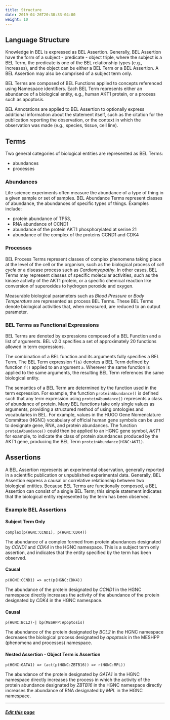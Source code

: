 ```yaml
---
title: Structure
date: 2019-04-26T20:30:33-04:00
weight: 10
---
```



## Language Structure

Knowledge in BEL is expressed as BEL Assertion. Generally, BEL Assertion have the form of a subject - predicate - object triple, where the subject is a BEL Term, the predicate is one of the BEL relationship types (e.g., increases), and the object can be either a BEL Term or a BEL Assertion. A BEL Assertion may also be comprised of a subject term only.

BEL Terms are composed of BEL Functions applied to concepts referenced using Namespace identifiers. Each BEL Term represents either an abundance of a biological entity, e.g., human AKT1 protein, or a process such as apoptosis.

BEL Annotations are applied to BEL Assertion to optionally express additional information about the statement itself, such as the citation for the publication reporting the observation, or the context in which the observation was made (e.g., species, tissue, cell line).

## Terms

Two general categories of biological entities are represented as BEL Terms:

* abundances
* processes


### Abundances


Life science experiments often measure the abundance of a type of thing in a given sample or set of samples. BEL Abundance Terms represent classes of abundance, the abundances of specific types of things. Examples include:

* protein abundance of TP53,
* RNA abundance of CCND1
* abundance of the protein AKT1 phosphorylated at serine 21
* abundance of the complex of the proteins CCND1 and CDK4

### Processes

BEL Process Terms represent classes of complex phenomena taking place at the level of the cell or the organism, such as the biological process of *cell cycle* or a disease process such as *Cardiomyopathy*. In other cases, BEL Terms may represent classes of specific molecular activities, such as the kinase activity of the AKT1 protein, or a specific chemical reaction like conversion of superoxides to hydrogen peroxide and oxygen.

Measurable biological parameters such as *Blood Pressure* or *Body Temperature* are represented as process BEL Terms. These BEL Terms denote biological activities that, when measured, are reduced to an output parameter.

### BEL Terms as Functional Expressions


BEL Terms are denoted by expressions composed of a BEL Function and a list of arguments. BEL v2.0 specifies a set of approximately 20 functions allowed in term expressions.

The combination of a BEL function and its arguments fully specifies a BEL Term. The BEL Term expression `f(a)` denotes a BEL Term defined by function `f()` applied to an argument `a`. Wherever the same function is applied to the same arguments, the resulting BEL Term references the same biological entity.

The semantics of a BEL Term are determined by the function used in the term expression. For example, the function `proteinAbundance()` is defined such that any term expression using `proteinAbundance()` represents a class of abundance of protein. Many BEL functions take only single values as arguments, providing a structured method of using ontologies and vocabularies in BEL. For example, values in the HUGO Gene Nomenclature Committee (HGNC) vocabulary of official human gene symbols can be used to designate gene, RNA, and protein abundances. The function `proteinAbundance()` could then be applied to an HGNC gene symbol, *AKT1* for example, to indicate the class of protein abundances produced by the AKT1 gene, producing the BEL Term `proteinAbundance(HGNC:AKT1)`.


## Assertions

A BEL Assertion represents an experimental observation, generally reported in a scientific publication or unpublished experimental data. Generally, BEL Assertion express a causal or correlative relationship between two biological entities. Because BEL Terms are functionally composed, a BEL Assertion can consist of a single BEL Term; this simple statement indicates that the biological entity represented by the term has been observed.

### Example BEL Assertions


####  Subject Term Only


    complex(p(HGNC:CCND1), p(HGNC:CDK4))

The abundance of a complex formed from protein abundances designated by *CCND1* and *CDK4* in the HGNC namespace. This is a subject term only assertion, and indicates that the entity specified by the term has been observed.

#### Causal


    p(HGNC:CCND1) => act(p(HGNC:CDK4))

The abundance of the protein designated by *CCND1* in the HGNC namespace directly increases the activity of the abundance of the protein designated by *CDK4* in the HGNC namespace.

#### Causal


    p(HGNC:BCL2)-| bp(MESHPP:Apoptosis)

The abundance of the protein designated by *BCL2* in the HGNC namespace decreases the biological process designated by *apoptosis* in the MESHPP (phenomena and processes) namespace.

#### Nested Assertion - Object Term is Assertion


    p(HGNC:GATA1) => (act(p(HGNC:ZBTB16)) => r(HGNC:MPL))

The abundance of the protein designated by *GATA1* in the HGNC namespace directly increases the process in which the activity of the protein abundance designated by *ZBTB16* in the HGNC namespace directly increases the abundance of RNA designated by *MPL* in the HGNC namespace.

---
##### [Edit this page](https://github.com/belbio/bel_lang_ws/edit/master/content/language/structure.md)
